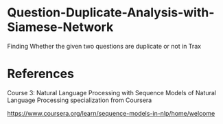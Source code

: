 # Question-Duplicate-Analysis-with-Siamese-Network
Finding Whether the given two questions are duplicate or not in Trax




# References
Course 3: Natural Language Processing with Sequence Models of Natural Language Processing specialization from Coursera

https://www.coursera.org/learn/sequence-models-in-nlp/home/welcome
